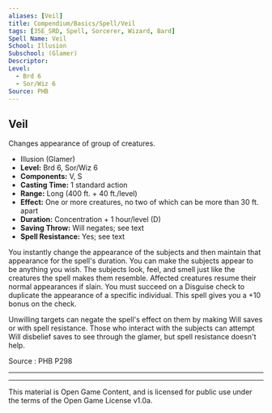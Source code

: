 ```yaml
---
aliases: [Veil]
title: Compendium/Basics/Spell/Veil
tags: [35E_SRD, Spell, Sorcerer, Wizard, Bard]
Spell Name: Veil
School: Illusion
Subschool: (Glamer)
Descriptor: 
Level:
  - Brd 6
  - Sor/Wiz 6
Source: PHB
---
```



## Veil

Changes appearance of group of creatures.

*   Illusion (Glamer)
*   **Level:** Brd 6, Sor/Wiz 6
*   **Components:** V, S
*   **Casting Time:** 1 standard action
*   **Range:** Long (400 ft. + 40 ft./level)
*   **Effect:** One or more creatures, no two of which can be more than 30 ft. apart
*   **Duration:** Concentration + 1 hour/level (D)
*   **Saving Throw:** Will negates; see text
*   **Spell Resistance:** Yes; see text

<p>You instantly change the appearance of the subjects and then maintain that appearance for the spell's duration. You can make the subjects appear to be anything you wish. The subjects look, feel, and smell just like the creatures the spell makes them resemble. Affected creatures resume their normal appearances if slain. You must succeed on a Disguise check to duplicate the appearance of a specific individual. This spell gives you a +10 bonus on the check.</p><p>Unwilling targets can negate the spell's effect on them by making Will saves or with spell resistance. Those who interact with the subjects can attempt Will disbelief saves to see through the glamer, but spell resistance doesn't help.</p>

Source : PHB P298

---

---

This material is Open Game Content, and is licensed for public use under
the terms of the Open Game License v1.0a.
